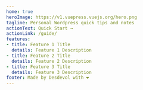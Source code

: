 ```yaml
---
home: true
heroImage: https://v1.vuepress.vuejs.org/hero.png
tagline: Personal Wordpress quick tips and notes
actionText: Quick Start →
actionLink: /guide/
features:
- title: Feature 1 Title
  details: Feature 1 Description
- title: Feature 2 Title
  details: Feature 2 Description
- title: Feature 3 Title
  details: Feature 3 Description
footer: Made by Desdevol with ❤️
---
```

